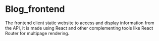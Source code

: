 # Blog_frontend
The frontend client static website to access and display information from the API, it is made using React and other complementing tools like React Router for multipage rendering.

